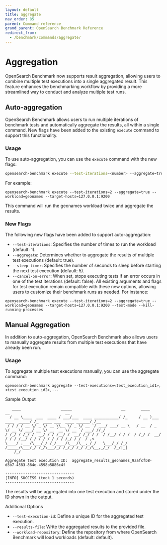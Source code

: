 ```yaml
---
layout: default
title: aggregate
nav_order: 85
parent: Command reference
grand_parent: OpenSearch Benchmark Reference
redirect_from: 
  - /benchmark/commands/aggregate/
---
```


# Aggregation

OpenSearch Benchmark now supports result aggregation, allowing users to combine multiple test executions into a single aggregated result. This feature enhances the benchmarking workflow by providing a more streamlined way to conduct and analyze multiple test runs.

## Auto-aggregation

OpenSearch Benchmark allows users to run multiple iterations of benchmark tests and automatically aggregate the results, all within a single command. New flags have been added to the existing `execute` command to support this functionality.

### Usage

To use auto-aggregation, you can use the `execute` command with the new flags:

```bash
opensearch-benchmark execute --test-iterations=<number> --aggregate=true [other_options]
```

For example:
```
opensearch-benchmark execute --test-iterations=2 --aggregate=true --workload=geonames --target-hosts=127.0.0.1:9200
```

This command will run the geonames workload twice and aggregate the results.

### New Flags

The following new flags have been added to support auto-aggregation:

- `--test-iterations`: Specifies the number of times to run the workload (default: 1).
- `--aggregate`: Determines whether to aggregate the results of multiple test executions (default: true).
- `--sleep-timer`: Specifies the number of seconds to sleep before starting the next test execution (default: 5).
- `--cancel-on-error`: When set, stops executing tests if an error occurs in one of the test iterations (default: false).
All existing arguments and flags for test execution remain compatible with these new options, allowing users to customize their benchmark runs as needed. For instance:
```
opensearch-benchmark execute --test-iterations=2 --aggregate=true --workload=geonames --target-hosts=127.0.0.1:9200 --test-mode --kill-running-processes
```

## Manual Aggregation

In addition to auto-aggregation, OpenSearch Benchmark also allows users to manually aggregate results from multiple test executions that have already been run.

### Usage

To aggregate multiple test executions manually, you can use the aggregate command:
```
opensearch-benchmark aggregate --test-executions=<test_execution_id1>,<test_execution_id2>,...
```

Sample Output
```
   ____                  _____                      __       ____                  __                         __
  / __ \____  ___  ____ / ___/___  ____ ___________/ /_     / __ )___  ____  _____/ /_  ____ ___  ____ ______/ /__
 / / / / __ \/ _ \/ __ \\__ \/ _ \/ __ `/ ___/ ___/ __ \   / __  / _ \/ __ \/ ___/ __ \/ __ `__ \/ __ `/ ___/ //_/
/ /_/ / /_/ /  __/ / / /__/ /  __/ /_/ / /  / /__/ / / /  / /_/ /  __/ / / / /__/ / / / / / / / / /_/ / /  / ,<
\____/ .___/\___/_/ /_/____/\___/\__,_/_/   \___/_/ /_/  /_____/\___/_/ /_/\___/_/ /_/_/ /_/ /_/\__,_/_/  /_/|_|
    /_/

Aggregate test execution ID:  aggregate_results_geonames_9aafcfb8-d3b7-4583-864e-4598b5886c4f

-------------------------------
[INFO] SUCCESS (took 1 seconds)
-------------------------------
```

The results will be aggregated into one test execution and stored under the ID shown in the output.

Additional Options

- `--test-execution-id`: Define a unique ID for the aggregated test execution.
- `--results-file`: Write the aggregated results to the provided file.
- `--workload-repository`: Define the repository from where OpenSearch Benchmark will load workloads (default: default).

